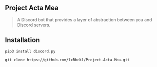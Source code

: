 ## Project Acta Mea
> A Discord bot that provides a layer of abstraction between you and Discord servers.
## Installation
```
pip3 install discord.py

git clone https://github.com/lxRbckl/Project-Acta-Mea.git
```
